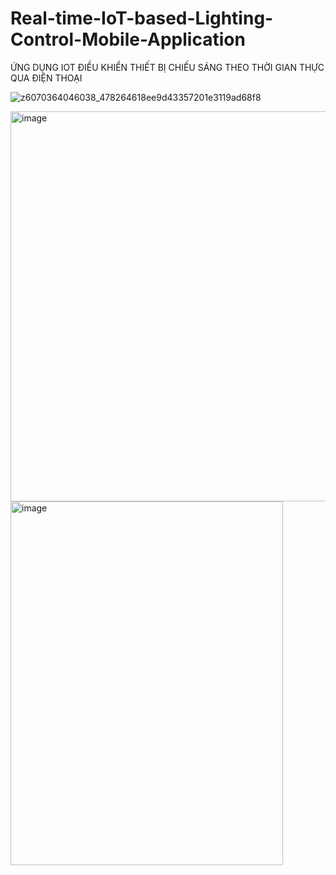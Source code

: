 # Real-time-IoT-based-Lighting-Control-Mobile-Application
ỨNG DỤNG IOT ĐIỀU KHIỂN THIẾT BỊ CHIẾU SÁNG THEO THỜI GIAN THỰC QUA ĐIỆN THOẠI

![z6070364046038_478264618ee9d43357201e3119ad68f8](https://github.com/user-attachments/assets/941c05b9-1816-42d9-a18a-a28788823133)

<img width="832" height="624" alt="image" src="https://github.com/user-attachments/assets/ce429588-0acf-438b-8520-3ca1c566b5d1" />

<img width="436" height="582" alt="image" src="https://github.com/user-attachments/assets/af5da1f9-7741-4c6e-ba42-d3ee0f8ff751" />
